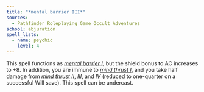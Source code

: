 ```yaml
---
title: "*mental barrier III*"
sources:
  - Pathfinder Roleplaying Game Occult Adventures
school: abjuration
spell_lists:
  - name: psychic
    level: 4
---
```


This spell functions as [*mental barrier I*](/spells/mental-barrier-i/), but the shield bonus to AC increases to +8. In addition, you are immune to [*mind thrust I*](/spells/mind-thrust-i/), and you take half damage from [*mind thrust II*](/spells/mind-thrust-ii/), [*III*](/spells/mind-thrust-iii/), and [*IV*](/spells/mind-thrust-iv/) (reduced to one-quarter on a successful Will save). This spell can be undercast.

